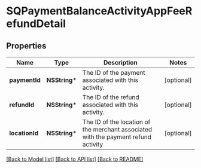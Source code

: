 # SQPaymentBalanceActivityAppFeeRefundDetail

## Properties
Name | Type | Description | Notes
------------ | ------------- | ------------- | -------------
**paymentId** | **NSString*** | The ID of the payment associated with this activity. | [optional] 
**refundId** | **NSString*** | The ID of the refund associated with this activity. | [optional] 
**locationId** | **NSString*** | The ID of the location of the merchant associated with the payment refund activity | [optional] 

[[Back to Model list]](../README.md#documentation-for-models) [[Back to API list]](../README.md#documentation-for-api-endpoints) [[Back to README]](../README.md)


